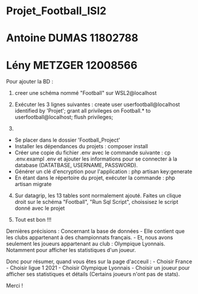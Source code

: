 # Projet_Football_ISI2
# Antoine DUMAS 11802788
# Lény METZGER 12008566

Pour ajouter la BD : 
  1) creer une schéma nommé "Football" sur WSL2@localhost
  
  2)  Exécuter les 3 lignes suivantes : 
            create user userfootball@localhost identified by 'Projet';
            grant all privileges on Football.* to userfootball@localhost;
            flush privileges;
  3) 
  - Se placer dans le dossier 'Football_Project'
  - Installer les dépendances du projets : composer install
  - Créer une copie du fichier .env avec le commande suivante : cp .env.exampl .env
  et ajouter les informations pour se connecter à la database (DATATBASE, USERNAME, PASSWORD).
  - Générer un clé d'encryption pour l'application : php artisan key:generate
  - En étant dans le répertoire du projet, exécuter la commande : php artisan migrate 

  4) Sur datagrip, les 13 tables sont normalement ajouté. Faites un clique droit sur le schéma "Football", "Run Sql Script", choissisez le script donné avec le projet
  
  5) Tout est bon !!!

  Dernières précisions : 
    Concernant la base de données
    - Elle contient que les clubs appartenant à des championnats français. 
    - Et, nous avons seulement les joueurs appartenant au club : Olympique Lyonnais. Notamment pour afficher les statistiques d'un joueur. 

  Donc pour résumer, quand vous êtes sur la page d'acceuil : 
    - Choisir France
    - Choisir ligue 1 2021
    - Choisir Olympique Lyonnais
    - Choisir un joueur pour afficher ses statistiques et détails (Certains joueurs n'ont pas de stats).

Merci !
